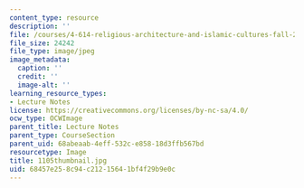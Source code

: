 ```yaml
---
content_type: resource
description: ''
file: /courses/4-614-religious-architecture-and-islamic-cultures-fall-2002/68457e258c94c21215641bf4f29b9e0c_1105thumbnail.jpg
file_size: 24242
file_type: image/jpeg
image_metadata:
  caption: ''
  credit: ''
  image-alt: ''
learning_resource_types:
- Lecture Notes
license: https://creativecommons.org/licenses/by-nc-sa/4.0/
ocw_type: OCWImage
parent_title: Lecture Notes
parent_type: CourseSection
parent_uid: 68abeaab-4eff-532c-e858-18d3ffb567bd
resourcetype: Image
title: 1105thumbnail.jpg
uid: 68457e25-8c94-c212-1564-1bf4f29b9e0c
---
```

